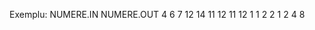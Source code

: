 Exemplu: NUMERE.IN NUMERE.OUT
          4          6 7
          12 14      11 12
          11 12      1 1
          2 2        1 2
          4 8